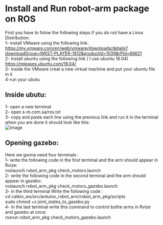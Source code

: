 # Install and Run robot-arm package on ROS  
First you have to folow the following steps if you do not have a Linux Distribution:  
  1- install VMware using the following link:   
    https://my.vmware.com/en/web/vmware/downloads/details?downloadGroup=WKST-PLAYER-1612&productId=1039&rPId=66621  
  2- install ubuntu using the following link ( I use ubuntu 16.04)  
    https://releases.ubuntu.com/16.04/  
  3- inside the VMware creat a new virtual machine and put your ubuntu file in it   
  4-run your ubutu   

## Inside ubutu:
1- open a new terminal  
2- open  s-m.com.sa/ros.txt  
3- copy and paste each line using the previous link and run it in the terminal when you are done it should look like this:  
![image](https://user-images.githubusercontent.com/85397914/123515664-f6e13d80-d6a0-11eb-97ff-a95a885602dd.png)  

## Opening gazebo:  
Here we gonna need four terminals :  
1- write the following code in the first terminal and the arm  should appear in Rvize:  
  roslaunch robot_arm_pkg check_motors.launch  
2- write the following code in the second terminal and the arm should appear in gazebo:  
  roslaunch robot_arm_pkg check_motors_gazebo.launch  
3- in the third terminal Write the following code  :  
   cd catkin_ws/src/arduino_robot_arm/robot_arm_pkg/scripts  
   sudo chmod +x joint_states_to_gazebo.py  
4- in the last terminal write this command to control bothe arms in Rvize and gazebo at once:  
    rosrun robot_arm_pkg check_motors_gazebo.launch


